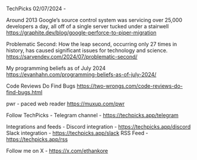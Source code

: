 TechPicks 02/07/2024 -

Around 2013 Google’s source control system was servicing over 25,000 developers a day, all off of a single server tucked under a stairwell
https://graphite.dev/blog/google-perforce-to-piper-migration

Problematic Second: How the leap second, occurring only 27 times in history, has caused significant issues for technology and science.
https://sarvendev.com/2024/07/problematic-second/

My programming beliefs as of July 2024
https://evanhahn.com/programming-beliefs-as-of-july-2024/

Code Reviews Do Find Bugs
https://two-wrongs.com/code-reviews-do-find-bugs.html

pwr - paced web reader
https://muxup.com/pwr

Follow TechPicks -
Telegram channel - https://techpicks.app/telegram

Integrations and feeds -
Discord integration - https://techpicks.app/discord
Slack integration - https://techpicks.app/slack
RSS Feed - https://techpicks.app/rss

Follow me on X - https://x.com/ethankore